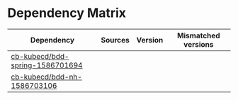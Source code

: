 # Dependency Matrix

Dependency | Sources | Version | Mismatched versions
---------- | ------- | ------- | -------------------
[cb-kubecd/bdd-spring-1586701694](https://github.com/cb-kubecd/bdd-spring-1586701694.git) |  | []() | 
[cb-kubecd/bdd-nh-1586703106](https://github.com/cb-kubecd/bdd-nh-1586703106.git) |  | []() | 

